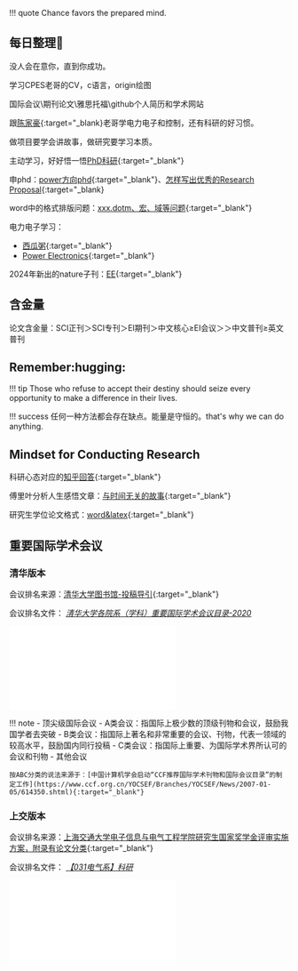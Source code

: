 
!!! quote
    Chance favors the prepared mind.


## 每日整理:memo:

没人会在意你，直到你成功。

学习CPES老哥的CV，c语言，origin绘图

国际会议\期刊论文\雅思托福\github个人简历和学术网站

跟[陈家豪](https://faculty.sist.shanghaitech.edu.cn/chenjh/){:target="_blank}老哥学电力电子和控制，还有科研的好习惯。

做项目要学会讲故事，做研究要学习本质。

主动学习，好好悟一悟[PhD科研](https://zhuanlan.zhihu.com/p/477439202){:target="_blank"}

申phd：[power方向phd](https://www.zhihu.com/question/53550296){:target="_blank"}、[怎样写出优秀的Research Proposal](https://www.zhihu.com/question/23695058){:target="_blank}

word中的格式排版问题：[xxx.dotm、宏、域等问题](https://shuiyuan.sjtu.edu.cn/t/topic/78768){:target="_blank"}

电力电子学习：

- [西瓜粥](https://space.bilibili.com/287344644/?spm_id_from=333.999.0.0){:target="_blank"}
- [Power Electronics](https://www.coursera.org/specializations/power-electronics#instructors){:target="_blank"}


2024年新出的nature子刊：[EE](https://www.nature.com/natrevelectreng/){:target="_blank"}

## 含金量
论文含金量：SCI正刊＞SCI专刊＞EI期刊＞中文核心≥EI会议＞＞中文普刊≥英文普刊

## Remember:hugging:
!!! tip
    Those who refuse to accept their destiny should seize every opportunity to make a difference in their lives.

!!! success
    任何一种方法都会存在缺点。能量是守恒的。that's why we can do anything.

## Mindset for Conducting Research
科研心态对应的[知乎回答](https://www.zhihu.com/question/364269312/answer/3107942044){:target="_blank"}

傅里叶分析人生感悟文章：[与时间无关的故事](https://www.zhihu.com/search?type=content&q=Heinrich){:target="_blank"}

研究生学位论文格式：[word&latex](https://www.seiee.sjtu.edu.cn/xzzx_xzzq_yjs.html){:target="_blank"}


## 重要国际学术会议
### 清华版本

会议排名来源：[清华大学图书馆-投稿导引](https://lib.tsinghua.edu.cn/kyzc/tgdy.htm){:target="_blank"}

会议排名文件：
[*清华大学各院系（学科）重要国际学术会议目录-2020*](../pdf_collection/清华大学各院系（学科）重要国际学术会议目录-2020.pdf)

<object data="../pdf_collection/清华大学各院系（学科）重要国际学术会议目录-2020.pdf" type="application/pdf" width="100%" height="800">
    <embed src="../pdf_collection/清华大学各院系（学科）重要国际学术会议目录-2020.pdf" />
</object>


!!! note
    - 顶尖级国际会议
    - A类会议：指国际上极少数的顶级刊物和会议，鼓励我国学者去突破
    - B类会议：指国际上著名和非常重要的会议、刊物，代表一领域的较高水平，鼓励国内同行投稿
    - C类会议：指国际上重要、为国际学术界所认可的会议和刊物
    - 其他会议

    按ABC分类的说法来源于：[中国计算机学会启动“CCF推荐国际学术刊物和国际会议目录”的制定工作](https://www.ccf.org.cn/YOCSEF/Branches/YOCSEF/News/2007-01-05/614350.shtml){:target="_blank"}

### 上交版本

会议排名来源：[上海交通大学电子信息与电气工程学院研究生国家奖学金评审实施方案，附录有论文分类](https://www.seiee.sjtu.edu.cn/xsgz_gzzd_xssw/6943.html){:target="_blank"}

会议排名文件：
[*【031电气系】科研*](../pdf_collection/【031电气系】科研.pdf)

<object data="../pdf_collection/【031电气系】科研.pdf" type="application/pdf" width="100%" height="800">
    <embed src="../pdf_collection/【031电气系】科研.pdf" />
</object>
